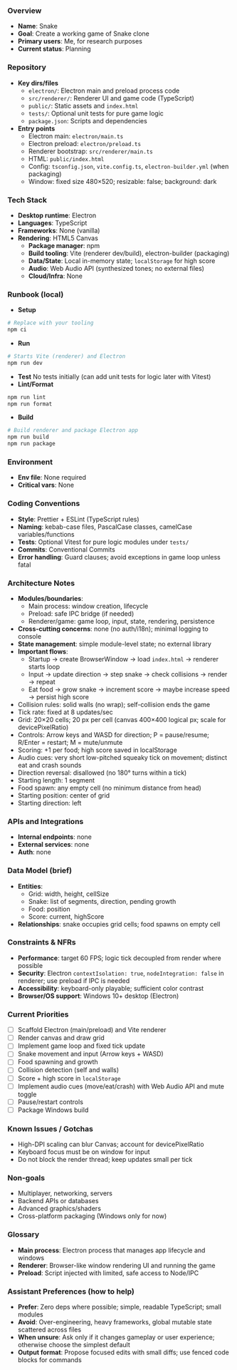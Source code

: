 ### Overview
- **Name**: Snake
- **Goal**: Create a working game of Snake clone
- **Primary users**: Me, for research purposes
- **Current status**: Planning

### Repository
- **Key dirs/files**
  - `electron/`: Electron main and preload process code
  - `src/renderer/`: Renderer UI and game code (TypeScript)
  - `public/`: Static assets and `index.html`
  - `tests/`: Optional unit tests for pure game logic
  - `package.json`: Scripts and dependencies
- **Entry points**
  - Electron main: `electron/main.ts`
  - Electron preload: `electron/preload.ts`
  - Renderer bootstrap: `src/renderer/main.ts`
  - HTML: `public/index.html`
  - Config: `tsconfig.json`, `vite.config.ts`, `electron-builder.yml` (when packaging)
  - Window: fixed size 480×520; resizable: false; background: dark

### Tech Stack
- **Desktop runtime**: Electron
- **Languages**: TypeScript
 - **Frameworks**: None (vanilla)
- **Rendering**: HTML5 Canvas
  - **Package manager**: npm
  - **Build tooling**: Vite (renderer dev/build), electron-builder (packaging)
  - **Data/State**: Local in-memory state; `localStorage` for high score
  - **Audio**: Web Audio API (synthesized tones; no external files)
  - **Cloud/Infra**: None

### Runbook (local)
- **Setup**
```bash
# Replace with your tooling
npm ci
```
- **Run**
```bash
# Starts Vite (renderer) and Electron
npm run dev
```
- **Test**
No tests initially (can add unit tests for logic later with Vitest)
- **Lint/Format**
```bash
npm run lint
npm run format
```
- **Build**
```bash
# Build renderer and package Electron app
npm run build
npm run package
```

### Environment
- **Env file**: None required
- **Critical vars**: None

### Coding Conventions
- **Style**: Prettier + ESLint (TypeScript rules)
- **Naming**: kebab-case files, PascalCase classes, camelCase variables/functions
- **Tests**: Optional Vitest for pure logic modules under `tests/`
- **Commits**: Conventional Commits
- **Error handling**: Guard clauses; avoid exceptions in game loop unless fatal

### Architecture Notes
- **Modules/boundaries**:
  - Main process: window creation, lifecycle
  - Preload: safe IPC bridge (if needed)
  - Renderer/game: game loop, input, state, rendering, persistence
- **Cross-cutting concerns**: none (no auth/i18n); minimal logging to console
- **State management**: simple module-level state; no external library
- **Important flows**:
  - Startup → create BrowserWindow → load `index.html` → renderer starts loop
  - Input → update direction → step snake → check collisions → render → repeat
  - Eat food → grow snake → increment score → maybe increase speed → persist high score
- Collision rules: solid walls (no wrap); self-collision ends the game
 - Tick rate: fixed at 8 updates/sec
 - Grid: 20×20 cells; 20 px per cell (canvas 400×400 logical px; scale for devicePixelRatio)
 - Controls: Arrow keys and WASD for direction; P = pause/resume; R/Enter = restart; M = mute/unmute
 - Scoring: +1 per food; high score saved in localStorage
 - Audio cues: very short low-pitched squeaky tick on movement; distinct eat and crash sounds
  - Direction reversal: disallowed (no 180° turns within a tick)
  - Starting length: 1 segment
  - Food spawn: any empty cell (no minimum distance from head)
  - Starting position: center of grid
  - Starting direction: left

### APIs and Integrations
- **Internal endpoints**: none
- **External services**: none
- **Auth**: none

### Data Model (brief)
- **Entities**:
  - Grid: width, height, cellSize
  - Snake: list of segments, direction, pending growth
  - Food: position
  - Score: current, highScore
- **Relationships**: snake occupies grid cells; food spawns on empty cell

### Constraints & NFRs
- **Performance**: target 60 FPS; logic tick decoupled from render where possible
- **Security**: Electron `contextIsolation: true`, `nodeIntegration: false` in renderer; use preload if IPC is needed
- **Accessibility**: keyboard-only playable; sufficient color contrast
- **Browser/OS support**: Windows 10+ desktop (Electron)

### Current Priorities
- [ ] Scaffold Electron (main/preload) and Vite renderer
- [ ] Render canvas and draw grid
- [ ] Implement game loop and fixed tick update
- [ ] Snake movement and input (Arrow keys + WASD)
- [ ] Food spawning and growth
- [ ] Collision detection (self and walls)
- [ ] Score + high score in `localStorage`
- [ ] Implement audio cues (move/eat/crash) with Web Audio API and mute toggle
- [ ] Pause/restart controls
- [ ] Package Windows build

### Known Issues / Gotchas
- High-DPI scaling can blur Canvas; account for devicePixelRatio
- Keyboard focus must be on window for input
- Do not block the render thread; keep updates small per tick

### Non-goals
- Multiplayer, networking, servers
- Backend APIs or databases
- Advanced graphics/shaders
- Cross-platform packaging (Windows only for now)

### Glossary
- **Main process**: Electron process that manages app lifecycle and windows
- **Renderer**: Browser-like window rendering UI and running the game
- **Preload**: Script injected with limited, safe access to Node/IPC

### Assistant Preferences (how to help)
- **Prefer**: Zero deps where possible; simple, readable TypeScript; small modules
- **Avoid**: Over-engineering, heavy frameworks, global mutable state scattered across files
- **When unsure**: Ask only if it changes gameplay or user experience; otherwise choose the simplest default
- **Output format**: Propose focused edits with small diffs; use fenced code blocks for commands
